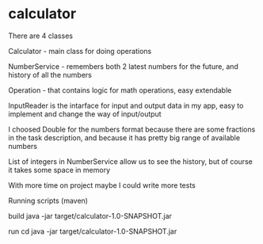 # calculator

  There are 4 classes

Calculator - main class for doing operations

NumberService -  remembers both 2 latest numbers for the future, and history of all the numbers

Operation - that contains logic for math operations, easy extendable

InputReader is the intarface for input and output data in my app, easy to implement and change the way of input/output

I choosed Double for the numbers format because there are some fractions in the task description, and because it has pretty big range of available numbers


List of integers in NumberService allow us to see the history, but of course it takes some space in memory

With more time on project maybe I could write more tests

Running scripts (maven)

build java -jar target/calculator-1.0-SNAPSHOT.jar 


run cd java -jar target/calculator-1.0-SNAPSHOT.jar 
